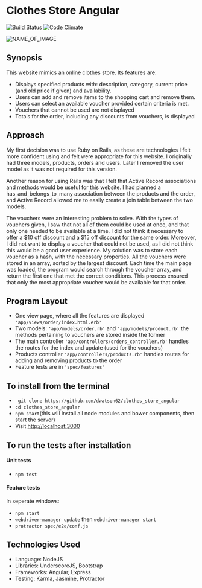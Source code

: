 Clothes Store Angular
=======================

[![Build Status](https://travis-ci.org/dwatson62/clothes_store_angular.svg?branch=master)](https://travis-ci.org/dwatson62/clothes_store_angular)  [![Code Climate](https://codeclimate.com/github/dwatson62/clothes_store_angular/badges/gpa.svg)](https://codeclimate.com/github/dwatson62/clothes_store_angular)

![NAME_OF_IMAGE](http://ENTER_URL)

## Synopsis

This website mimics an online clothes store. Its features are:

- Displays specified products with: description, category, current price (and old price if given) and availability.
- Users can add and remove items to the shopping cart and remove them.
- Users can select an available voucher provided certain criteria is met.
- Vouchers that cannot be used are not displayed
- Totals for the order, including any discounts from vouchers, is displayed

## Approach

My first decision was to use Ruby on Rails, as these are technologies I felt more confident using and felt were appropriate for this website. I originally had three models, products, orders and users. Later I removed the user model as it was not required for this version.

Another reason for using Rails was that I felt that Active Record associations and methods would be useful for this website. I had planned a has_and_belongs_to_many association between the products and the order, and Active Record allowed me to easily create a join table between the two models.

The vouchers were an interesting problem to solve. With the types of vouchers given, I saw that not all of them could be used at once, and that only one needed to be available at a time. I did not think it necessary to offer a $10 off discount and a $15 off discount for the same order. Moreover, I did not want to display a voucher that could not be used, as I did not think this would be a good user experience. My solution was to store each voucher as a hash, with the necessary properties. All the vouchers were stored in an array, sorted by the largest discount. Each time the main page was loaded, the program would search through the voucher array, and return the first one that met the correct conditions. This process ensured that only the most appropriate voucher would be available for that order.

## Program Layout

- One view page, where all the features are displayed ```'app/views/order/index.html.erb'```
- Two models: ```'app/models/order.rb'``` and ```'app/models/product.rb'``` the methods pertaining to vouchers are stored inside the former
- The main controller ```'app/controllers/orders_controller.rb'``` handles the routes for the index and update (used for the vouchers)
- Products controller ```'app/controllers/products.rb'``` handles routes for adding and removing products to the order
- Feature tests are in ```'spec/features'```

## To install from the terminal

- ``` git clone https://github.com/dwatson62/clothes_store_angular```
- ``` cd clothes_store_angular ```
- ``` npm start ```(this will install all node modules and bower components, then start the server)
- Visit [http://localhost:3000](http://localhost:3000)

## To run the tests after installation

#### Unit tests

- ``` npm test ```

#### Feature tests

In seperate windows:

- ``` npm start ```
- ``` webdriver-manager update ``` then ``` webdriver-manager start ```
- ``` protractor spec/e2e/conf.js ```

## Technologies Used

- Language: NodeJS
- Libraries: UnderscoreJS, Bootstrap
- Frameworks: Angular, Express
- Testing: Karma, Jasmine, Protractor
